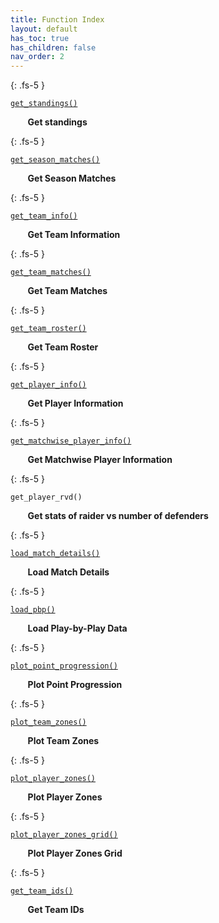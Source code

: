 ```yaml
---
title: Function Index
layout: default
has_toc: true
has_children: false
nav_order: 2
---
```



{: .fs-5 }

[`get_standings()`](/kabaddiPy/season-functions/get_standings.html) 


    
&nbsp;&nbsp;&nbsp;&nbsp;&nbsp;&nbsp; **Get standings**

{: .fs-5 }

[`get_season_matches()`](/kabaddiPy/season-functions/get_season_matches.html)


&nbsp;&nbsp;&nbsp;&nbsp;&nbsp;&nbsp; **Get Season Matches**


{: .fs-5 }

[`get_team_info()`](/kabaddiPy/teamwise-docs/get_team_info.html)



&nbsp;&nbsp;&nbsp;&nbsp;&nbsp;&nbsp; **Get Team Information**


{: .fs-5 }


[`get_team_matches()`](/kabaddiPy/teamwise-docs/get_team_matches.html)


&nbsp;&nbsp;&nbsp;&nbsp;&nbsp;&nbsp; **Get Team Matches**


{: .fs-5 }

[`get_team_roster()`](/kabaddiPy/teamwise-docs/get_team_roster.html)


&nbsp;&nbsp;&nbsp;&nbsp;&nbsp;&nbsp; **Get Team Roster**


{: .fs-5 }

[`get_player_info()`](/kabaddiPy/player-functions/get_player_info.html)


&nbsp;&nbsp;&nbsp;&nbsp;&nbsp;&nbsp; **Get Player Information**


{: .fs-5 }


[`get_matchwise_player_info()`](/kabaddiPy/player-functions/get_matchwise_player_info.html)


&nbsp;&nbsp;&nbsp;&nbsp;&nbsp;&nbsp; **Get Matchwise Player Information**

{: .fs-5 }

`get_player_rvd()`



&nbsp;&nbsp;&nbsp;&nbsp;&nbsp;&nbsp; **Get stats of raider vs number of defenders**


{: .fs-5 }

[`load_match_details()`](/kabaddiPy/pbp-functions/load_match_details.html)



&nbsp;&nbsp;&nbsp;&nbsp;&nbsp;&nbsp; **Load Match Details**


{: .fs-5 }

[`load_pbp()`](/kabaddiPy/pbp-functions/load_pbp.html)


&nbsp;&nbsp;&nbsp;&nbsp;&nbsp;&nbsp; **Load Play-by-Play Data**

{: .fs-5 }

[`plot_point_progression()`](/kabaddiPy/visualization-functions/plot_point_progression.html)



&nbsp;&nbsp;&nbsp;&nbsp;&nbsp;&nbsp; **Plot Point Progression**


{: .fs-5 }

[`plot_team_zones()`](/kabaddiPy/visualization-functions/plot_team_zones.html)



&nbsp;&nbsp;&nbsp;&nbsp;&nbsp;&nbsp; **Plot Team Zones**


{: .fs-5 }


[`plot_player_zones()`](/kabaddiPy/visualization-functions/plot_player_zones.html)



&nbsp;&nbsp;&nbsp;&nbsp;&nbsp;&nbsp; **Plot Player Zones**


{: .fs-5 }


[`plot_player_zones_grid()`](/kabaddiPy/visualization-functions/plot_player_zones_grid.html)



&nbsp;&nbsp;&nbsp;&nbsp;&nbsp;&nbsp; **Plot Player Zones Grid**


{: .fs-5 }


[`get_team_ids()`](/kabaddiPy/teamwise-docs/get_team_ids.html)



&nbsp;&nbsp;&nbsp;&nbsp;&nbsp;&nbsp; **Get Team IDs**


